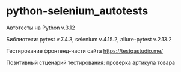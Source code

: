 # python-selenium_autotests

Автотесты на Python v.3.12

Библиотеки: pytest v.7.4.3, selenium v.4.15.2, allure-pytest v.2.13.2

Тестирование фронтенд-части сайта https://testqastudio.me/

Позитивный стценарий тестирования: проверка артикула товара

